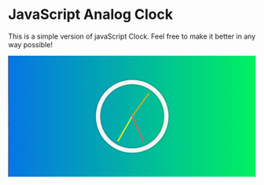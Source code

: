 # JavaScript Analog Clock

This is a simple version of javaScript Clock.
Feel free to make it better in any way possible!

![Rock Paper Scissors](js30.png "Rock Paper Scissors")
